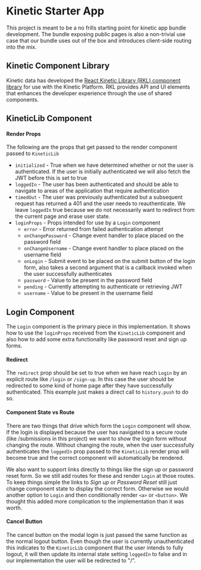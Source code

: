 # Kinetic Starter App

This project is meant to be a no frills starting point for kinetic app bundle development. The bundle exposing public pages is also a non-trivial use case that our bundle uses out of the box and introduces client-side routing into the mix. 

## Kinetic Component Library
Kinetic data has developed the [React Kinetic Library (RKL) component library](https://components.kineticdata.com/) for use with the Kinetic Platform.  RKL provides API and UI elements that enhances the developer experience through the use of shared components.

## KineticLib Component

#### Render Props

The following are the props that get passed to the render component passed to `KineticLib`

* `initialized` - True when we have determined whether or not the user is authenticated. If the user is initially
                  authenticated we will also fetch the JWT before this is set to true
* `loggedIn` - The user has been authenticated and should be able to navigate to areas of the application that require 
               authentication
* `timedOut` - The user was previously authenticated but a subsequent request has returned a 401 and the user needs to
               reauthenticate. We leave `loggedIn` true because we do not necessarily want to redirect from the current
               page and erase user state.
* `loginProps` - Props intended for use by a `Login` component
    * `error` - Error returned from failed authentication attempt
    * `onChangePassword` - Change event handler to place placed on the password field
    * `onChangeUsername` - Change event handler to place placed on the username field
    * `onLogin` - Submit event to be placed on the submit button of the login form, also takes a second argument that is
                  a callback invoked when the user successfully authenticates
    * `password` - Value to be present in the password field
    * `pending` - Currently attempting to authenticate or retrieving JWT
    * `username` - Value to be present in the username field

## Login Component

The `Login` component is the primary piece in this implementation. It shows how to use the `loginProps` received from
the `KineticLib` component and also how to add some extra functionality like password reset and sign up forms.

#### Redirect

The `redirect` prop should be set to true when we have reach `Login` by an explicit route like `/login` or `/sign-up`.
In this case the user should be redirected to some kind of home page after they have successfully authenticated. This
example just makes a direct call to `history.push` to do so.

#### Component State vs Route

There are two things that drive which form the `Login` component will show. If the login is displayed because the user
has navigated to a secure route (like /submissions in this project) we want to show the login form without changing the
route. Without changing the route, when the user successfully authenticates the `loggedIn` prop passed to the
`KineticLib` render prop will become true and the correct component will automatically be rendered.

We also want to support links directly to things like the sign up or password reset form. So we still add routes for
these and render `Login` at those routes. To keep things simple the links to _Sign up_ or _Password Reset_ still just
change component state to display the correct form. Otherwise we would another option to `Login` and then conditionally
render `<a>` or `<button>`. We thought this added more complication to the implementation than it was worth.

#### Cancel Button

The cancel button on the modal login is just passed the same function as the normal logout button. Even though the user
is currently unauthenticated this indicates to the `KineticLib` component that the user intends to fully logout, it will
then update its internal state setting `loggedIn` to false and in our implementation the user will be redirected to "/". 
